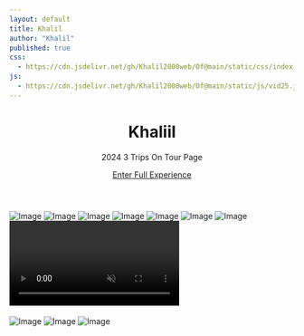 ```yaml
---
layout: default
title: Khalil
author: "Khalil"
published: true
css:
  - https://cdn.jsdelivr.net/gh/Khalil2000web/Of@main/static/css/index.css
js:
  - https://cdn.jsdelivr.net/gh/Khalil2000web/Of@main/static/js/vid25.js
---
```

<header><h1>Khaliil</h1><p>2024 3 Trips On Tour Page</p><a class="cta" href="https://tour.khaliiil.com/">Enter Full Experience</a></header>

<div class="gallery">
<img src="https://pub-19025506a9754f36baa46a24e6f84719.r2.dev/IMG_8715.jpeg" class="image" alt="Image" loading="lazy" decoding="async">
<img src="https://pub-19025506a9754f36baa46a24e6f84719.r2.dev/photo-output.jpeg" class="image" alt="Image" loading="lazy" decoding="async">
<img src="https://pub-19025506a9754f36baa46a24e6f84719.r2.dev/IMG_8689.jpeg" class="image" alt="Image" loading="lazy" decoding="async">
<img src="https://pub-19025506a9754f36baa46a24e6f84719.r2.dev/IMG_8688.jpeg" class="image" alt="Image" loading="lazy" decoding="async">
<img src="https://pub-19025506a9754f36baa46a24e6f84719.r2.dev/7F1676A1-8097-42C8-9F2D-E1B2F49FD8BF.jpeg" class="image" alt="Image" loading="lazy" decoding="async">
<img src="https://pub-19025506a9754f36baa46a24e6f84719.r2.dev/F1B9BD09-36AF-4A08-9E5A-6895A6262481.jpeg" class="image" alt="Image" loading="lazy" decoding="async">
<img src="https://pub-19025506a9754f36baa46a24e6f84719.r2.dev/GMP_U2F2ZUdIMDE%3D.gif" class="image" alt="Image" loading="lazy" decoding="async">
<div class="media"><video src="https://pub-.r2.dev/IMG_7630.mov" alt="Video" id="HETEALOCBCMLAU" controlslist="nofullscreen" autoplay="" loop="" muted="" playsinline=""></video><img src="/static/images/icon-mute.svg" class="sound-icon sound-off-icon" alt="Toggle Sound" style="display: block;"><img src="/static/images/icon-volume.svg" style="display:none;" class="sound-icon sound-on-icon" alt="unmute"><div class="play-btn"></div><div class="spinner" style="display: block;"></div><div class="error-message" style="display: none;"></div><div class="video-error" style="display: none;"></div></div>
<img src="https://pub-19025506a9754f36baa46a24e6f84719.r2.dev/BSRQPNCVESHWMQPAMFT.HEIC" class="image" alt="Image" loading="lazy" decoding="async">
<img src="https://pub-19025506a9754f36baa46a24e6f84719.r2.dev/IMG_8285.jpeg" class="image" alt="Image" loading="lazy" decoding="async">
<img src="https://pub-19025506a9754f36baa46a24e6f84719.r2.dev/IMG_8275.jpeg" class="image" alt="Image" loading="lazy" decoding="async">
</div>